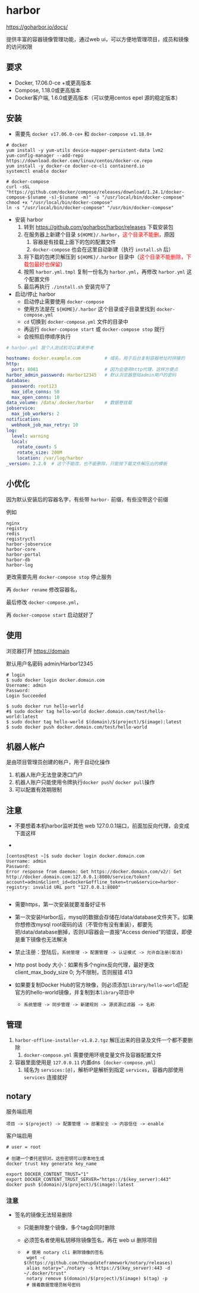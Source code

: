# harbor

<https://goharbor.io/docs/>

提供丰富的容器镜像管理功能，通过web ui，可以方便地管理项目，成员和镜像的访问权限



## 要求

*   Docker, 17.06.0-ce +或更高版本
*   Compose, 1.18.0或更高版本
*   Docker客户端, 1.6.0或更高版本（可以使用centos epel 源的稳定版本）



## 安装

* 需要先 `docker v17.06.0-ce+` 和 `docker-compose v1.18.0+`

```shell
# docker
yum install -y yum-utils device-mapper-persistent-data lvm2
yum-config-manager --add-repo https://download.docker.com/linux/centos/docker-ce.repo
yum install -y docker-ce docker-ce-cli containerd.io
systemctl enable docker

# docker-compose
curl -sSL "https://github.com/docker/compose/releases/download/1.24.1/docker-compose-$(uname -s)-$(uname -m)" -o "/usr/local/bin/docker-compose"
chmod +x "/usr/local/bin/docker-compose"
ln -s "/usr/local/bin/docker-compose" "/usr/bin/docker-compose"
```

* 安装 harbor
  1. 转到 <https://github.com/goharbor/harbor/releases> 下载安装包
  2. 在服务器上新建个目录 `${HOME}/.harbor`，<span style="color:red;">这个目录不能删</span>，原因
     1. 容器是有挂载上面下的包的配置文件
     2. `docker-compose` 也会在这里自动新建（执行 `install.sh` 后）
  3. 将下载的包拷贝解压到 `${HOME}/.harbor` 目录中（<span style="color:red;">这个目录不能删除，下载包最好也保留</span>）
  4. 按照 `harbor.yml.tmpl` 复制一份名为 `harbor.yml`，再修改 `harbor.yml` 这个配置文件
  5. 最后再执行 `./install.sh` 安装完毕了
* 启动/停止 harbor
  * 启动停止需要使用 `docker-compose`
  * 使用方法是在 `${HOME}/.harbor` 这个目录或子目录里找到 `docker-compose.yml`
  * `cd` 切换到 `docker-compose.yml` 文件的目录中
  * 再运行 `docker-compose start` 或 `docker-compose stop` 就行
  * 会按照启停顺序执行

```yaml
# harbor.yml 我个人测试机可以拿来参考

hostname: docker.example.com         # 域名，用于后台复制容器地址时拼接的
http:
  port: 8081                         # 因为会使用http代理，这样方便点
harbor_admin_password: Harbor12345   # 默认浏览器登陆admin用户的密码
database:
  password: root123
  max_idle_conns: 50
  max_open_conns: 10
data_volume: /data/.docker/harbor    # 数据卷挂载
jobservice:
  max_job_workers: 2
notification:
  webhook_job_max_retry: 10
log:
  level: warning
  local:
    rotate_count: 5
    rotate_size: 200M
    location: /var/log/harbor
_version: 2.2.0  # 这个不能改，也不能删除，只能按下载文件解压出的模板
```





## 小优化

因为默认安装后的容器名字，有些带 `harbor-` 前缀，有些没带这个前缀

例如

```
nginx
registry
redis
registryctl
harbor-jobservice
harbor-core
harbor-portal
harbor-db
harbor-log
```

更改需要先用 `docker-compose stop` 停止服务

再 `docker rename` 修改容器名，

最后修改 `docker-compose.yml`，

再 `docker-compose start` 启动就好了



## 使用

浏览器打开 <https://domain>

默认用户名密码 admin/Harbor12345

```shell
# login
$ sudo docker login docker.domain.com
Username: admin
Password: 
Login Succeeded

$ sudo docker run hello-world
#$ sudo docker tag hello-world docker.domain.com/test/hello-world:latest
$ sudo docker tag hello-world $(domain)/$(project)/$(image):latest
$ sudo docker push docker.domain.com/test/hello-world
```



## 机器人帐户

是由项目管理员创建的帐户，用于自动化操作

1.  机器人账户无法登录港口门户
2.  机器人账户只能使用令牌执行`docker push`/ `docker pull`操作
3.  可以配置有效期限制



## 注意

*   不要想着本机harbor监听其他 web 127.0.0.1端口，前面加反向代理，会变成下面这样
  *   ```shell
    [centos@test ~]$ sudo docker login docker.domain.com
    Username: admin
    Password: 
    Error response from daemon: Get https://docker.domain.com/v2/: Get http://docker.domain.com:127.0.0.1:8080/service/token?account=admin&client_id=docker&offline_token=true&service=harbor-registry: invalid URL port "127.0.0.1:8080"
    ```

*   需要https，第一次安装就要准备好证书

*   第一次安装Harbor后，mysql的数据会存储在/data/database文件夹下。如果你想修改mysql root密码的话（不管你有没有重装），都要先把/data/database删掉，否则UI容器会一直报“Access denied”的错误，即便是重下镜像也无法解决

*   禁止注册：登陆后，`系统管理 -> 配置管理 -> 认证模式 -> 允许自注册(取消)`

*   http post body 大小：如果有多个nginx反向代理，最好更改 client_max_body_size 0; 为不限制，否则报错 413

*   如果要复制Docker Hub的官方映像，则必须添加`library/hello-world`匹配官方的hello-world镜像，并复制到本`library`项目中

    *   ```
        系统管理 -> 同步管理 -> 新建规则 -> 源资源过滤器 -> 名称
        ```



## 管理

1.  `harbor-offline-installer-v1.8.2.tgz` 解压出来的目录及文件一个都不要删除
    1.  `docker-compose.yml` 需要使用环境变量文件及容器配置文件
2.  容器里面使用是 `127.0.0.11` 内置dns（`docker-compose.yml`）
    1.  域名为 `services:[@]`，解析IP是解析到指定 `services`，容器内部使用 `services` 连接就好



## notary

服务端启用

```
项目 -> $(project) -> 配置管理 -> 部署安全 -> 内容信任 -> enable
```

客户端启用

```shell
# user = root

# 创建一个委托密钥对。这些密钥可以使本地生成
docker trust key generate key_name

export DOCKER_CONTENT_TRUST="1"
export DOCKER_CONTENT_TRUST_SERVER="https://$(key_server):443"
docker push $(domain)/$(project)/$(image):latest
```

### 注意

*  签名的镜像无法轻易删除

    *  只能删除整个镜像，多个tag会同时删除

    *  必须签名者使用私钥移除镜像签名，再在 web ui 删除项目

    *  ```shell
        # 使用 notary cli 删除镜像的签名
        wget -c $(https://github.com/theupdateframework/notary/releases)
        alias notary="./notary -s https://$(key_server):443 -d ~/.docker/trust"
        notary remove $(domain)/$(project)/$(image) $(tag) -p
        # 接着数据管理员帐号密码
        ```



